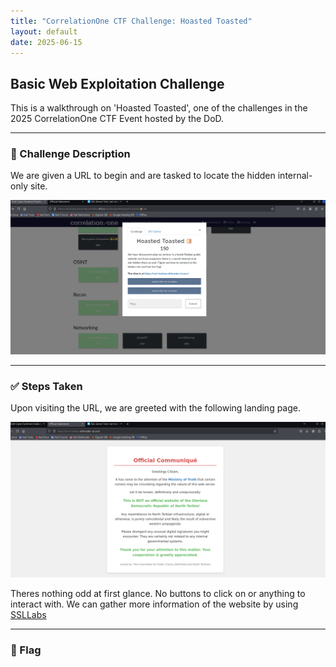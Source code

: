 ```yaml
---
title: "CorrelationOne CTF Challenge: Hoasted Toasted"
layout: default
date: 2025-06-15
---
```


## Basic Web Exploitation Challenge

This is a walkthrough on 'Hoasted Toasted', one of the challenges in the 2025 CorrelationOne CTF Event hosted by the DoD.

---

### 🧠 Challenge Description

We are given a URL to begin and are tasked to locate the hidden internal-only site. 

<p align="center">
  <img src="/assets/images/Hosted_Toasted.png" alt="The challenges initial description" width="650">
</p>

---

### ✅ Steps Taken

Upon visiting the URL, we are greeted with the following landing page.

<p align="center">
  <img src="/assets/images/2.png" alt="Lanind page of the given URL" width="650">
</p>

Theres nothing odd at first glance. No buttons to click on or anything to interact with. We can gather more information of the website by using <a href="https://www.ssllabs.com/ssltest/">SSLLabs</a>



---

### 🎯 Flag

